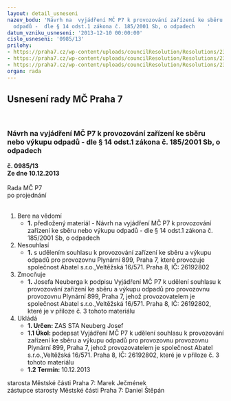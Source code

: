 ```yaml
---
layout: detail_usneseni
nazev_bodu: 'Návrh na  vyjádření MČ P7 k provozování zařízení ke sběru nebo výkupu
  odpadů -  dle § 14 odst.1 zákona č. 185/2001 Sb, o odpadech    '
datum_vzniku_usneseni: '2013-12-10 00:00:00'
cislo_usneseni: '0985/13'
prilohy:
- https://praha7.cz/wp-content/uploads/councilResolution/Resolutions/23396/65-13-abatel_sb%c4%9brna.pdf
- https://praha7.cz/wp-content/uploads/councilResolution/Resolutions/23396/65-13-plyn%c3%a1rn%c3%ad_899.jpg
- https://praha7.cz/wp-content/uploads/councilResolution/Resolutions/23396/65-13-abatel_sb%c4%9brn%c3%a9_suroviny.doc
organ: rada
---
```

<div id="ucUsn_pList" class="usn">
	<span><h2>Usnesení rady MČ Praha 7 </h2>
<br></span><div class="standBody">
<span><h3>Návrh na  vyjádření MČ P7 k provozování zařízení ke sběru nebo výkupu odpadů -  dle § 14 odst.1 zákona č. 185/2001 Sb, o odpadech    </h3></span><div class="center">
		<strong>č. 0985/13</strong><br>
	</div>
<div class="center">
		<strong>Ze dne 10.12.2013</strong><br><br>
	</div>Rada MČ P7<br> po projednání<br><br><ol>
<li>Bere na vědomí<ul><li>
<strong>1.</strong> předložený materiál - Návrh na  vyjádření MČ P7 k provozování zařízení ke sběru nebo výkupu odpadů -  dle § 14 odst.1 zákona č. 185/2001 Sb, o odpadech    </li></ul>
</li>
<li>Nesouhlasí<ul><li>
<strong>1.</strong> s udělením souhlasu k provozování zařízení ke sběru a výkupu odpadů pro provozovnu  Plynární  899, Praha 7, které provozuje  společnost Abatel s.r.o.,Veltěžská 16/571. Praha 8, IČ: 26192802 </li></ul>
</li>
<li>Zmocňuje<ul><li>
<strong>1.</strong> Josefa Neuberga k podpisu  Vyjádření MČ P7 k udělení souhlasu k provozování zařízení ke sběru a výkupu odpadů pro provozovnu  provozovnu Plynární  899, Praha 7, jehož provozovatelem je společnost Abatel s.r.o.,Veltěžská 16/571. Praha 8, IČ: 26192802, které je v příloze č. 3 tohoto materiálu              </li></ul>
</li>
<li>Ukládá<ul>
<li>
<strong>1. Určen: </strong>ZAS STA Neuberg Josef</li>
<li>
<strong>1.1 Úkol: </strong>podepsat  Vyjádření MČ P7 k udělení souhlasu k provozování zařízení ke sběru a výkupu odpadů pro provozovnu provozovnu  Plynární  899, Praha 7, jehož provozovatelem je společnost Abatel s.r.o.,Veltěžská 16/571. Praha 8, IČ: 26192802, které je v příloze č. 3 tohoto materiálu</li>
<li>
<strong>1.2 Termín: </strong>10.12.2013</li>
</ul>
</li>
</ol>starosta Městské části Praha 7: Marek Ječmének<br>zástupce starosty Městské části Praha 7: Daniel Štěpán 
</div>
</div>